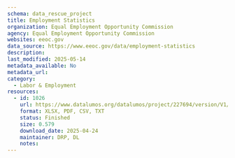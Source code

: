 ```yaml
---
schema: data_rescue_project 
title: Employment Statistics
organization: Equal Employment Opportunity Commission
agency: Equal Employment Opportunity Commission
websites: eeoc.gov
data_source: https://www.eeoc.gov/data/employment-statistics
description: 
last_modified: 2025-05-14
metadata_available: No
metadata_url: 
category:
  - Labor & Employment 
resources:
  - id: 1026
    url: https://www.datalumos.org/datalumos/project/227694/version/V1/view
    format: XLSX, PDF, CSV, TXT
    status: Finished
    size: 0.579
    download_date: 2025-04-24
    maintainer: DRP, DL
    notes: 
---
```

